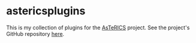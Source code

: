 astericsplugins
===============

This is my collection of plugins for the [AsTeRICS](http://http://www.asterics.eu/) project. 
See the project's GitHub repository [here](http://github.com/asterics/AsTeRICS).

